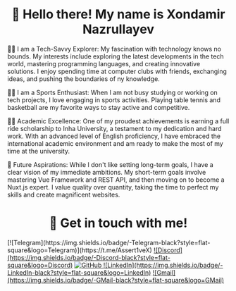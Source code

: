 <h1 align='center'>👋 Hello there! My name is Xondamir Nazrullayev</h1>

🧑‍💻 I am a Tech-Savvy Explorer:
My fascination with technology knows no bounds. My interests include exploring the latest developments in the tech world, mastering programming languages, and creating innovative solutions. I enjoy spending time at computer clubs with friends, exchanging ideas, and pushing the boundaries of ny knowledge.

🤾‍♂️ I am a Sports Enthusiast:
When I am not busy studying or working on tech projects, I love engaging in sports activities. Playing table tennis and basketball are my favorite ways to stay active and competitive.

🧑‍🎓 Academic Excellence:
One of my proudest achievements is earning a full ride scholarship to Inha University, a testament to my dedication and hard work. With an advanced level of English proficiency, I have embraced the international academic environment and am ready to make the most of my time at the university.

🔮 Future Aspirations:
While I don't like setting long-term goals, I have a clear vision of my immediate ambitions. My short-term goals involve mastering Vue Framework and REST API, and then moving on to become a Nuxt.js expert. I value quality over quantity, taking the time to perfect my skills and create magnificent websites.
<h1 align='center'>🤙 Get in touch with me!</h1>
[![Telegram](https://img.shields.io/badge/-Telegram-black?style=flat-square&logo=Telegram)](https://t.me/Assert1veX)
<a href="https://instagram.com/xondamirking">![Discord](https://img.shields.io/badge/-Discord-black?style=flat-square&logo=Discord)</a>
<a href="https://github.com/Xondamir-coder">
  <img src="https://img.shields.io/badge/-GitHub-black?style=flat-square&logo=GitHub" alt="GitHub">
</a>
<a href="https://www.linkedin.com/in/xondamir-nazrullayev-designer//">![LinkedIn](https://img.shields.io/badge/-LinkedIn-black?style=flat-square&logo=LinkedIn)</a>
<a href="mailto:xondamirnazrullayev@gmail.com">![Gmail](https://img.shields.io/badge/-GMail-black?style=flat-square&logo=GMail)</a>
